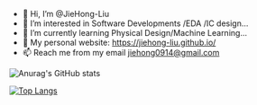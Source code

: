 - 👋 Hi, I’m @JieHong-Liu
- 👀 I’m interested in Software Developments /EDA /IC design...
- 🌱 I’m currently learning Physical Design/Machine Learning...
- 💞️ My personal website: https://jiehong-liu.github.io/
- 📫 Reach me from my email jiehong0914@gmail.com

![Anurag's GitHub stats](https://github-readme-stats.vercel.app/api?username=JieHong-Liu&count_private=true)

[![Top Langs](https://github-readme-stats.vercel.app/api/top-langs/?username=JieHong-Liu&layout=compact)](https://github.com/JieHong-Liu/github-readme-stats)

<!---
JieHong-Liu/JieHong-Liu is a ✨ special ✨ repository because its `README.md` (this file) appears on your GitHub profile.
You can click the Preview link to take a look at your changes.
--->
